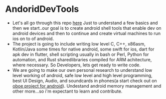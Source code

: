# AndoridDevTools
* Let's all go through this repo [here](https://github.com/ASHWIN990/ADB-Toolkit/blob/master/README.md)
 Just to understand a few basics and then we start..our goal is to create android shell tools that enable dev on android devices and then to continue and create virtual machines to run ios on to of android.
* The project is going to include writing low level C, C++, x86asm, Kotlin/Java some times for native android, some swift for ios, dart for apk dev in flutter, shell scripting usually in bash or Perl, Python for automation, and Rust sharedlibraries compiled for ARM achitecture, where necessary. So Developers, lets get ready to write code.
* We are going to make our own personal research to understand low level working of android, safe low level and high level programming, best UI Design, Audio, and soundcards in phones(a start check out on [oboe project for android](https://github.com/google/oboe)). Undestand android memory management and other more...so i'm expectant to learn and contribute.  
